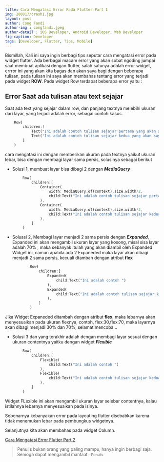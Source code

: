 ```yaml
---
title: Cara Mengatasi Error Pada Flutter Part 1
img: 200817/crash1.jpg
layout: post
author: Cong Fandi
author-img : congfandi.jpeg
author-detail : iOS Developer, Android Developer, Web Developer
fig-caption: Developer
tags: [Developer, Flutter, Tips, Mobile]
---
```


Bismillah, Kali ini saya ingin berbagi tips seputar cara mengatasi error pada widget flutter. Ada berbagai macam error yang akan sobat ngoding jumpai saat membuat aplikasi dengan flutter, salah satunya adalah error widget, errror ini yang akan kita bagas dan akan saya bagi dengan beberapa tulisan, pada tulisan ini saya akan membahas tentang error yang terjadi pada widget **ROW**. Pada widget Row terdapat beberapa error yaitu : 

## Error Saat ada tulisan atau text sejajar ##
Saat ada text yang sejajar dalam row, dan panjang textnya melebihi ukuran dari layar, yang terjadi adalah error, sebagai contoh kasus.

```dart
    Row(
        children:[
            Text("Ini adalah contoh tulisan sejajar pertama yang akan saya tampilkan dilayar telepon"),
            Text("Ini adalah contoh tulisan sejajar kedua yang akan saya tampilkan dilayar telepon"),
        ]
    )
```

cara mengatasi ini dengan memberikan ukuran pada textnya yaikut ukuran lebar, bisa dengan membagi layar sama persis, solusinya sebagai berikut

- Solusi 1, membuat layar bisa dibagi 2 dengan ***MediaQuery***
```dart
        Row(
            children:[
                Container(
                    width: MediaQuery.of(context).size.width/2,
                    child:Text("Ini adalah contoh tulisan sejajar pertama yang akan saya tampilkan dilayar telepon")
                ),
                Container(
                    width: MediaQuery.of(context).size.width/2,
                    child:Text("Ini adalah contoh tulisan sejajar kedua yang akan saya tampilkan dilayar telepon")
                ),
            ]
        )
```

- Soluasi 2, Membagi layar menjadi 2  sama persis dengan ***Expanded***,
Expanded ini akan mengambil ukuran layar yang kosong,  misal sisa layar adalah 70% , maka sebanyak itulah yang akan diambil oleh Expanded Widget ini, namun apabila ada 2 Expaneded maka layar akan dibagi menjadi 2 sama persis, kecuali dtambah dengan atribut **flex**

    ```dart
            Row(
                children:[
                    Expanded(
                        child:Text("Ini adalah contoh ")
                    ),
                    Expanded(
                        child:Text("Ini adalah contoh tulisan sejajar kedua yang akan saya tampilkan dilayar telepon")
                    ),
                ]
            )
    ```

Jika Widget Expaneded ditambah dengan atribut **flex**, maka lebarnya akan menyesuaikan pada ukuran flexnya, contoh, flex:30,flex:70, maka layarnya akan dibagi menjadi 30% dan 70%, selamat mencoba ..

- Solusi 3 dan yang terakhir adalah dengan membagi layar sesuai dengan ukuran contentnya yaitku dengan widget ***Flexible***
```dart
        Row(
            children:[
                Flexible(
                    child:Text("Ini adalah contoh ")
                ),
                Flexible(
                    child:Text("Ini adalah contoh tulisan sejajar kedua yang akan saya tampilkan dilayar telepon")
                ),
            ]
        )
```
Widget FLexible ini akan mengambil ukuran layar selebar contentnya, kalau istilahnya lebarnya menyesuaikan pada isinya.

Sebenarnya kebanyakan error pada layouting flutter disebabkan karena tidak menemukan lebar pada pembungkus widgetnya.

Selanjutnya kita akan membahas pada widget Column.

[Cara Mengatasi Error Flutter Part 2]({{site.url}}/2020/08/17/cara-mengatasi-error-flutter-part-2/)

>Penulis bukan orang yang paling mampu, hanya ingin berbagi saja. Semoga dapat mengambil manfaat<small> - Penulis</small>
